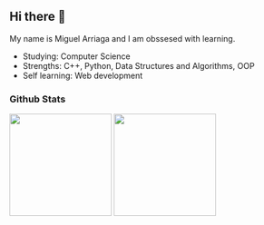 ## Hi there 👋

My name is Miguel Arriaga and I am obssesed with learning.
- Studying: Computer Science
- Strengths: C++, Python, Data Structures and Algorithms, OOP
- Self learning: Web development

### Github Stats
<p>
  <img height="180em" src="https://github-readme-stats.vercel.app/api?username=marriagav&show_icons=true&hide_border=true&&count_private=true&include_all_commits=true" />
  <img height="180em" src="https://github-readme-stats.vercel.app/api/top-langs/?username=marriagav&show_icons=true&hide_border=true&layout=compact&langs_count=8"/>
</p>
